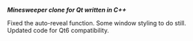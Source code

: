 ***Minesweeper clone for Qt written in C++***

Fixed the auto-reveal function. Some window styling to do still.<br/>
Updated code for Qt6 compatibility.
